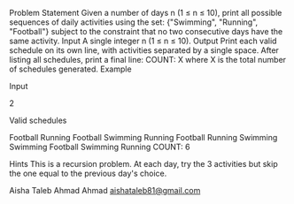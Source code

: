 Problem Statement
Given a number of days n (1 ≤ n ≤ 10), print all possible sequences of daily activities using the set:
{"Swimming", "Running", "Football"}
subject to the constraint that no two consecutive days have the same activity.
Input
A single integer n (1 ≤ n ≤ 10).
Output
Print each valid schedule on its own line, with activities separated by a single space.
After listing all schedules, print a final line: COUNT: X where X is the total number of schedules
generated.
Example

Input

2

Valid schedules

Football Running
Football Swimming
Running Football
Running Swimming
Swimming Football
Swimming Running
COUNT: 6

Hints
This is a recursion problem.
At each day, try the 3 activities but skip the one equal to the previous day's choice.

Aisha Taleb Ahmad Ahmad
aishataleb81@gmail.com
